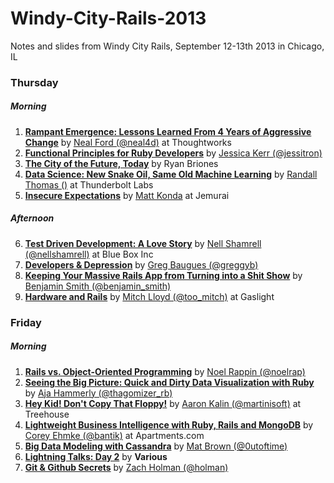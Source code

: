 Windy-City-Rails-2013
=====================

Notes and slides from Windy City Rails, September 12-13th 2013 in Chicago, IL


### Thursday
##### Morning
1. [**Rampant Emergence: Lessons Learned From 4 Years of Aggressive Change**](Thursday/1_rampant_emergence.md) by [Neal Ford (@neal4d)](http://www.twitter.com/neal4d) at Thoughtworks
2. [**Functional Principles for Ruby Developers**](Thursday/2_rampant_emergence.md) by [Jessica Kerr (@jessitron)](http://www.twitter.com/jessitron)
3. [**The City of the Future, Today**](Thursday/3_the_city_of_the_future_today.md) by Ryan Briones
4. [**Data Science: New Snake Oil, Same Old Machine Learning**](Thursday/4_data_science_new_snake_oil_same_old_machine_learning.md) by [Randall Thomas ()](https://twitter.com/daksis) at Thunderbolt Labs
5. [**Insecure Expectations**](Thursday/5_insecure_expectations) by [Matt Konda](http://www.twitter.com/mkonda) at Jemurai

##### Afternoon
6. [**Test Driven Development: A Love Story**](Thursday/6_test_driven_development_a_love_story.md) by [Nell Shamrell (@nellshamrell)](https://twitter.com/nellshamrell) at Blue Box Inc
7. [**Developers & Depression**](Thursday/7_developers_and_depression) by [Greg Baugues (@greggyb)](http://www.twitter.com/greggyb)
8. [**Keeping Your Massive Rails App from Turning into a Shit Show**](8_keeping_your_massive_rails_app_from_turning_into_a_shit_show.md) by [Benjamin Smith (@benjamin_smith)](http://www.twitter.com/benjamin_smith)
9. [**Hardware and Rails**](Thursday/9_hardware_and_rails.md) by [Mitch Lloyd (@too_mitch)](http://www.twitter.com/too_mitch) at Gaslight


### Friday
##### Morning
1. [**Rails vs. Object-Oriented Programming**](Friday/1_rails_vs_object-oriented_programming.md) by [Noel Rappin (@noelrap)](http://www.twitter.com/noelrap)
2. [**Seeing the Big Picture: Quick and Dirty Data Visualization with Ruby**](Friday/2_seeing_the_big_picture_quick_and_dirty_data_visualization_with_ruby.md) by [Aja Hammerly (@thagomizer_rb)](http://www.twitter.com/thagomizer_rb)
3. [**Hey Kid! Don't Copy That Floppy!**](Friday/3_hey_kid_don't_copy_that_floppy) by [Aaron Kalin (@martinisoft)](http://www.twitter.com/martinisoft) at Treehouse
4. [**Lightweight Business Intelligence with Ruby, Rails and MongoDB**](Friday/4_lightweight_business_intelligence_with_ruby_rails_and_mongodb.md) by [Corey Ehmke (@bantik)](http://www.twitter.com/bantik) at Apartments.com
5. [**Big Data Modeling with Cassandra**](Friday/5_big_data_modeling_with_cassandra) by [Mat Brown (@0utoftime)](http://www.twitter.com/0utoftime)
6.  [**Lightning Talks: Day 2**](Friday/6_lightning_talks_day_2) by **Various**
7.  [**Git & Github Secrets**](Friday/7_git_&_github_secrets.md) by [Zach Holman (@holman)](http://www.twitter.com/holman)